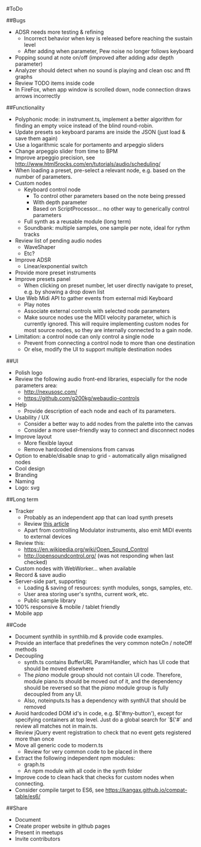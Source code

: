 #ToDo

##Bugs
- ADSR needs more testing & refining
	- Incorrect behavior when key is released before reaching the sustain level
	- After adding when parameter, Pew noise no longer follows keyboard
- Popping sound at note on/off (improved after adding adsr depth parameter)
- Analyzer should detect when no sound is playing and clean osc and fft graphs
- Review TODO items inside code
- In FireFox, when app window is scrolled down, node connection
	draws arrows incorrectly

##Functionality
- Polyphonic mode: in instrument.ts, implement a better algorithm for
	finding an empty voice instead of the blind round-robin.
- Update presets so keyboard params are inside the JSON (just load & save them again)
- Use a logarithmic scale for portamento and arpeggio sliders
- Change arpeggio slider from time to BPM
- Improve arpeggio precision,
	see http://www.html5rocks.com/en/tutorials/audio/scheduling/
- When loading a preset, pre-select a relevant node, e.g. based on the number of
	parameters.
- Custom nodes
	- Keyboard control node
		- To control other parameters based on the note being pressed
		- With depth parameter
		- Based on ScriptProcessor... no other way to generically control parameters
	- Full synth as a reusable module (long term)
	- Soundbank: multiple samples, one sample per note, ideal for rythm tracks
- Review list of pending audio nodes
	- WaveShaper
	- Etc?
- Improve ADSR
	- Linear/exponential switch
- Provide more preset instruments
- Improve presets panel
	- When clicking on preset number, let user directly navigate to preset,
		e.g. by showing a drop down list
- Use Web Midi API to gather events from external midi Keyboard
	- Play notes
	- Associate external controls with selected node parameters
	- Make source nodes use the MIDI velocity parameter, which is currently ignored.
		This will require implementing custom nodes for most source nodes,
		so they are internally connected to a gain node.
- Limitation: a control node can only control a single node
	- Prevent from connecting a control node to more than one destination
	- Or else, modify the UI to support multiple destination nodes

##UI
- Polish logo
- Review the following audio front-end libraries, especially for the
	node parameters area:
	- http://nexusosc.com/
	- https://github.com/g200kg/webaudio-controls
- Help
	- Provide description of each node and each of its parameters.
- Usability / UX
	- Consider a better way to add nodes from the palette into the canvas
	- Consider a more user-friendly way to connect and disconnect nodes
- Improve layout
	- More flexible layout
	- Remove hardcoded dimensions from canvas
- Option to enable/disable snap to grid - automatically align misaligned nodes
- Cool design
- Branding
- Naming
- Logo: svg

##Long term
- Tracker
	- Probably as an independent app that can load synth presets
	- Review [this article](http://www.html5rocks.com/en/tutorials/audio/scheduling/)
	- Apart from controlling Modulator instruments,
		also emit MIDI events to external devices
- Review this:
	- https://en.wikipedia.org/wiki/Open_Sound_Control
	- http://opensoundcontrol.org/ (was not responding when last checked)
- Custom nodes with WebWorker... when available
- Record & save audio
- Server-side part, supporting:
	- Loading & saving of resources: synth modules, songs, samples, etc.
	- User area storing user's synths, current work, etc.
	- Public sample library
- 100% responsive & mobile / tablet friendly
- Mobile app

##Code
- Document synthlib in synthlib.md & provide code examples.
- Provide an interface that predefines the very common noteOn / noteOff methods
- Decoupling
	- synth.ts contains BufferURL ParamHandler,
		which has UI code that should be moved elsewhere
	- The *piano* module group should not contain UI code. Therefore,
		module piano.ts should be moved out of it, and the dependency
		should be reversed so that the *piano* module group is
		fully decoupled from any UI.
	- Also, noteinputs.ts has a dependency with synthUI that should be
		removed
- Avoid hardcoded DOM id's in code, e.g. $('#my-button'), except
	for specifying containers at top level.
	Just do a global search for `$('#` and review all matches not in main.ts.
- Review jQuery event registration to check that no event gets registered
	more than once
- Move all generic code to modern.ts
	- Review for very common code to be placed in there
- Extract the following independent npm modules:
	- graph.ts
	- An npm module with all code in the synth folder
- Improve code to clean hack that checks for custom nodes when connecting.
- Consider compile target to ES6, see https://kangax.github.io/compat-table/es6/

##Share
- Document
- Create proper website in github pages
- Present in meetups
- Invite contributors
